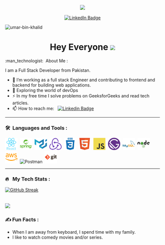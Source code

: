 <p align="center"><img src="https://media.giphy.com/media/M9gbBd9nbDrOTu1Mqx/giphy.gif" width="100"/></p>
<p align="center">
<a href="https://www.linkedin.com/in/umar-bin-khalid-1bb878104/"><img src="https://img.shields.io/badge/LinkedIn-blue?style=for-the-badge&logo=linkedin&logoColor=white" alt="LinkedIn Badge"></a>
</p>
<p align="left"> <img src="https://komarev.com/ghpvc/?username=umar-bin-khalid&label=PROFILE+VIEWS" alt="umar-bin-khalid" /> </p>
<h1 align="center">Hey Everyone <img src="https://media.giphy.com/media/hvRJCLFzcasrR4ia7z/giphy.gif" width="40"></h1>
:man_technologist: &nbsp;About Me :

I am a Full Stack Developer from Pakistan.

- 🔭 I’m working as a full stack Engineer and contributing to frontend and backend for building web applications.
- 🌱 Exploring the world of devOps
- ⚡ In my free time I solve problems on GeeksforGeeks and read tech articles.
- 📫 How to reach me: &nbsp; [![Linkedin Badge](https://img.shields.io/badge/-umar-blue?style=flat&logo=Linkedin&logoColor=white)](https://www.linkedin.com/in/umar-bin-khalid-1bb878104/)

---

### 🛠 &nbsp;Languages and Tools :

<p>
<img src="https://github.com/devicons/devicon/blob/master/icons/react/react-original-wordmark.svg" title="React" alt="React" width="40" height="40"/>&nbsp;
<img src="https://github.com/devicons/devicon/blob/master/icons/spring/spring-original-wordmark.svg" title="Spring" alt="Spring" width="40" height="40"/>&nbsp;
<img src="https://github.com/devicons/devicon/blob/master/icons/materialui/materialui-original.svg" title="Material UI" alt="Material UI" width="40" height="40"/>&nbsp;
<img src="https://github.com/devicons/devicon/blob/master/icons/redux/redux-original.svg" title="Redux" alt="Redux " width="40" height="40"/>&nbsp;
<img src="https://github.com/devicons/devicon/blob/master/icons/css3/css3-plain-wordmark.svg"  title="CSS3" alt="CSS" width="40" height="40"/>&nbsp;
<img src="https://github.com/devicons/devicon/blob/master/icons/html5/html5-original.svg" title="HTML5" alt="HTML" width="40" height="40"/>&nbsp;
<img src="https://github.com/devicons/devicon/blob/master/icons/javascript/javascript-original.svg" title="JavaScript" alt="JavaScript" width="40" height="40"/>&nbsp;
<img src="https://github.com/devicons/devicon/blob/master/icons/gatsby/gatsby-original.svg" title="Gatsby"  alt="Gatsby" width="40" height="40"/>&nbsp;
<img src="https://github.com/devicons/devicon/blob/master/icons/mysql/mysql-original-wordmark.svg" title="MySQL"  alt="MySQL" width="40" height="40"/>&nbsp;
<img src="https://github.com/devicons/devicon/blob/master/icons/nodejs/nodejs-original-wordmark.svg" title="NodeJS" alt="NodeJS" width="40" height="40"/>&nbsp;
<img src="https://github.com/devicons/devicon/blob/master/icons/amazonwebservices/amazonwebservices-plain-wordmark.svg" title="AWS" alt="AWS" width="40" height="40"/>&nbsp;
<img src="https://www.vectorlogo.zone/logos/getpostman/getpostman-icon.svg" title="Postman"  alt="Postman" width="40" height="40"/>&nbsp;
<img src="https://github.com/devicons/devicon/blob/master/icons/git/git-original-wordmark.svg" title="Git" **alt="Git" width="40" height="40"/>&nbsp;
</p>

---

### 🔥 &nbsp; My Tech Stats :
[![GitHub Streak](https://streak-stats.demolab.com/?user=umar-bin-khalid&theme=dark&background=000000)](https://streak-stats.demolab.com)

<a href=""> <img align="center" src="https://github-readme-stats-sigma-five.vercel.app/api/top-langs/?username=umar-bin-khalid&theme=react&line_height=40&hide=css"/> </a>
---

### ✍️ Fun Facts : 
- When I am away from keyboard, I spend time with my family.
- I like to watch comedy movies and/or series. <!-- BLOG-POST-LIST:START -->
<!-- BLOG-POST-LIST:END -->
